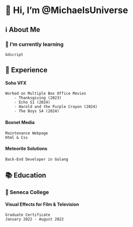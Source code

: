 # 👋 Hi, I’m @MichaelsUniverse

## ℹ️ About Me

<!---
### ⭐ Achievements
--->

### 💭 I’m currently learning
    Gdscript

## 📝 Experience
#### Soho VFX
    Worked on Multiple Box Office Movies
        - Thanksgiving (2023)
        - Echo S1 (2024)
        - Harold and the Purple Crayon (2024)
        - The Boys S4 (2024)
        
#### Boxnet Media
    Maintenance Webpage
    Html & Css

#### Meteorite Solutions
    Back-End Developer in Golang

## 📚 Education

### 🎒 Seneca College
#### Visual Effects for Film & Television
    Graduate Certificate
    January 2022 - August 2022
    



<!---
MichaelsUniverse/MichaelsUniverse is a ✨ special ✨ repository because its `README.md` (this file) appears on your GitHub profile.
You can click the Preview link to take a look at your changes.
--->
